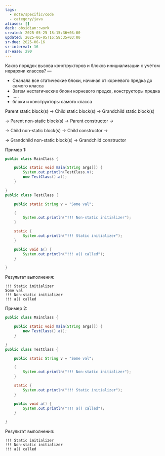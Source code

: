 ```yaml
---
tags:
  - note/specific/code
  - category/java
aliases: []
deck: obsidian::work
created: 2025-05-25 18:15:36+03:00
updated: 2025-06-05T16:58:35+03:00
sr-due: 2025-06-16
sr-interval: 16
sr-ease: 290
---
```


Каков порядок вызова конструкторов и блоков инициализации с учётом иерархии классов?
—
- Сначала все статические блоки, начиная от корневого предка до самого класса
- Затем нестатические блоки корневого предка, конструкторы предка
- .....
- блоки и конструкторы самого класса

Parent static block(s) → Child static block(s) → Grandchild static block(s)

→ Parent non-static block(s) → Parent constructor →

→ Child non-static block(s) → Child constructor →

→ Grandchild non-static block(s) → Grandchild constructor

Пример 1:
```java
public class MainClass {

    public static void main(String args[]) {
        System.out.println(TestClass.v);
        new TestClass().a();
    }

}
public class TestClass {

    public static String v = "Some val";

    {
        System.out.println("!!! Non-static initializer");
    }

    static {
        System.out.println("!!! Static initializer");
    }

    public void a() {
        System.out.println("!!! a() called");
    }

}
```
Результат выполнения:
```
!!! Static initializer
Some val
!!! Non-static initializer
!!! a() called
```

Пример 2:
```java
public class MainClass {

    public static void main(String args[]) {        
        new TestClass().a();
    }

}
public class TestClass {

    public static String v = "Some val";

    {
        System.out.println("!!! Non-static initializer");
    }

    static {
        System.out.println("!!! Static initializer");
    }

    public void a() {
        System.out.println("!!! a() called");
    }

}
```
Результат выполнения:
```
!!! Static initializer
!!! Non-static initializer
!!! a() called
```

